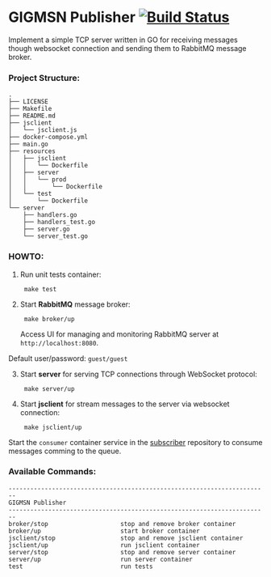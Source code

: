 # GIGMSN Publisher [![Build Status](https://travis-ci.org/gigmsn/publisher.svg?branch=master)](https://travis-ci.org/gigmsn/publisher)

Implement a simple TCP server written in GO for receiving messages though websocket connection and sending them to RabbitMQ message broker.

### Project Structure:

```
.
├── LICENSE
├── Makefile
├── README.md
├── jsclient
│   └── jsclient.js
├── docker-compose.yml
├── main.go
├── resources
│   ├── jsclient
│   │   └── Dockerfile
│   ├── server
│   │   └── prod
│   │       └── Dockerfile
│   └── test
│       └── Dockerfile
└── server
    ├── handlers.go
    ├── handlers_test.go
    ├── server.go
    └── server_test.go
```

### HOWTO:

1. Run unit tests container:

		make test

2. Start **RabbitMQ** message broker:

		make broker/up

	Access UI for managing and monitoring RabbitMQ server at `http://localhost:8080`.

  Default user/password: `guest/guest`

3. Start **server** for serving TCP connections through WebSocket protocol:

		make server/up

4. Start **jsclient** for stream messages to the server via websocket connection:

		make jsclient/up

Start the `consumer` container service in the [subscriber](https://github.com/gigmsn/subscriber) repository to consume messages comming to the queue.

### Available Commands:

```
------------------------------------------------------------------------
GIGMSN Publisher
------------------------------------------------------------------------
broker/stop                    stop and remove broker container
broker/up                      start broker container
jsclient/stop                  stop and remove jsclient container
jsclient/up                    run jsclient container
server/stop                    stop and remove server container
server/up                      run server container
test                           run tests
```
